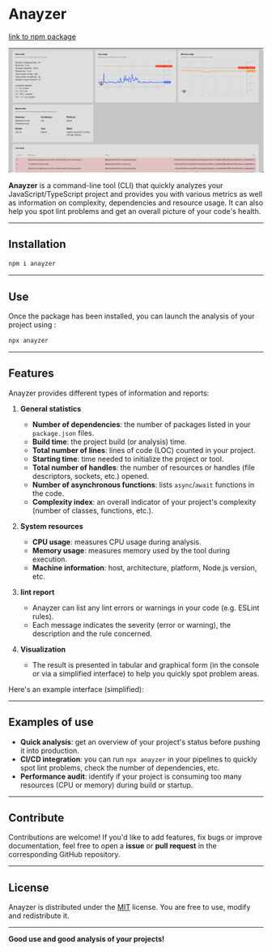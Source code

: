 # Anayzer

[link to npm package](https://www.npmjs.com/package/anayzer)

<img src="example.png" alt="Example"/>

**Anayzer** is a command-line tool (CLI) that quickly analyzes your JavaScript/TypeScript project and provides you with various metrics as well as information on complexity, dependencies and resource usage. It can also help you spot lint problems and get an overall picture of your code's health.

---

## Installation

```bash
npm i anayzer
```

---

## Use

Once the package has been installed, you can launch the analysis of your project using :

```bash
npx anayzer
```

---

## Features

Anayzer provides different types of information and reports:

1. **General statistics**
   - **Number of dependencies**: the number of packages listed in your `package.json` files.
   - **Build time**: the project build (or analysis) time.
   - **Total number of lines**: lines of code (LOC) counted in your project.
   - **Starting time**: time needed to initialize the project or tool.
   - **Total number of handles**: the number of resources or handles (file descriptors, sockets, etc.) opened.
   - **Number of asynchronous functions**: lists `async`/`await` functions in the code.
   - **Complexity index**: an overall indicator of your project's complexity (number of classes, functions, etc.).

2. **System resources**
   - **CPU usage**: measures CPU usage during analysis.
   - **Memory usage**: measures memory used by the tool during execution.
   - **Machine information**: host, architecture, platform, Node.js version, etc.

3. **lint report**
   - Anayzer can list any lint errors or warnings in your code (e.g. ESLint rules).
   - Each message indicates the severity (error or warning), the description and the rule concerned.

4. **Visualization**
   - The result is presented in tabular and graphical form (in the console or via a simplified interface) to help you quickly spot problem areas.

Here's an example interface (simplified):

---

## Examples of use

- **Quick analysis**: get an overview of your project's status before pushing it into production.
- **CI/CD integration**: you can run `npx anayzer` in your pipelines to quickly spot lint problems, check the number of dependencies, etc.
- **Performance audit**: identify if your project is consuming too many resources (CPU or memory) during build or startup.

---

## Contribute

Contributions are welcome! If you'd like to add features, fix bugs or improve documentation, feel free to open a **issue** or **pull request** in the corresponding GitHub repository.

---

## License

Anayzer is distributed under the [MIT](LICENSE) license. You are free to use, modify and redistribute it.

---

**Good use and good analysis of your projects!**
